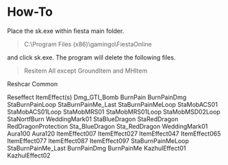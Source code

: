 # How-To
Place the sk.exe within fiesta main folder. 

> C:\Program Files (x86)\gamingo\FiestaOnline

and click sk.exe. The program will delete the following files.

> Resitem
  All except GroundItem and MHItem
>>

Reshcar
Common

  Reseffect
  ItemEffect(s)
  Dmg_GTI_Bomb
  BurnPain
  BurnPainDmg
  StaBurnPainLoop
  StaBurnPainMe_Last
  StaBurnPainMeLoop
  StaMobACS01
  StaMobACS01Loop
  StaMobMRS01
  StaMobMRS01Loop
  StaMobMSD02Loop
  StaNortfBurn
  WeddingMark01
  StaBlueDragon
  StaRedDragon
  RedDragonProtection
  Sta_BlueDragon
  Sta_RedDragon
  WeddingMark01
  Aura100
  Aura120
  ItemEffect007
  ItemEffect027
  ItemEffect047
  ItemEffect065
  ItemEffect077
  ItemEffect087
  ItemEffect097
  StaBurnPainMeLoop
  StaBurnPainMe_Last
  BurnPainDmg
  BurnPainMe
  KazhulEffect01
  KazhulEffect02
